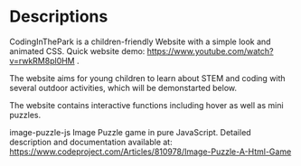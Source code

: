# Descriptions

CodingInThePark is a children-friendly Website with a simple look and animated CSS. 
Quick website demo: https://www.youtube.com/watch?v=rwkRM8pl0HM .

The website aims for young children to learn about STEM and coding with several outdoor activities, which will be demonstarted below.

The website contains interactive functions including hover as well as mini puzzles.


image-puzzle-js
Image Puzzle game in pure JavaScript.
Detailed description and documentation available at: https://www.codeproject.com/Articles/810978/Image-Puzzle-A-Html-Game

